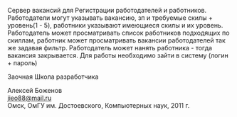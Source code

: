 Сервер вакансий для Регистрации работодателей и работников.
Работодатели могут указывать вакансию, зп и требуемые скилы + уровень(1 - 5), работники указывают имеющиеся скилы и их уровень.
Работодатель может просматривать список работников подходящих по скиллам, работник может просматривать вакансии работодателей так же задавая фильтр.
Работодатель может нанять работника - тогда вакансия закрывается.
Для работы необходимо зайти в систему (логин + пароль)


Заочная Школа разработчика  

Алексей Боженов  
jieo88@mail.ru  
Омск, ОмГУ им. Достоевского, Компьютерных наук, 2011 г.
